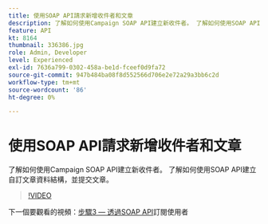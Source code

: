 ```yaml
---
title: 使用SOAP API請求新增收件者和文章
description: 了解如何使用Campaign SOAP API建立新收件者。 了解如何使用SOAP API建立自訂文章資料結構，並提交文章。
feature: API
kt: 8164
thumbnail: 336386.jpg
role: Admin, Developer
level: Experienced
exl-id: 7636a799-0302-458a-be1d-fceef0d9fa72
source-git-commit: 947b484ba08f8d552566d706e2e72a29a3bb6c2d
workflow-type: tm+mt
source-wordcount: '86'
ht-degree: 0%

---
```


# 使用SOAP API請求新增收件者和文章

了解如何使用Campaign SOAP API建立新收件者。 了解如何使用SOAP API建立自訂文章資料結構，並提交文章。

>[!VIDEO](https://video.tv.adobe.com/v/336386?quality=12)

下一個要觀看的視頻：[步驟3 — 透過SOAP API](/help/tutorial-use-soap-apis/subscribe-users-via-soap-api.md)訂閱使用者